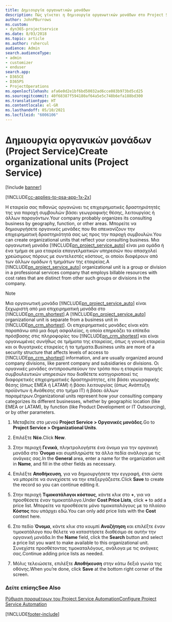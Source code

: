 ```yaml
---
title: Δημιουργία οργανωτικών μονάδων
description: Πώς γίνεται η δημιουργία οργανωτικών μονάδων στο Project Service
author: JohnPBurrows
ms.custom:
- dyn365-projectservice
ms.date: 8/03/2018
ms.topic: article
ms.author: ruhercul
audience: Admin
search.audienceType:
- admin
- customizer
- enduser
search.app:
- D365CE
- D365PS
- ProjectOperations
ms.openlocfilehash: afa6e0d2e1bf6bd50032ad6cce083b973bd5cd25
ms.sourcegitcommit: 40f68387f594180af64a5e5c748b6efa188bd300
ms.translationtype: HT
ms.contentlocale: el-GR
ms.lasthandoff: 05/10/2021
ms.locfileid: "6006106"
---
```

# <a name="create-organizational-units-project-service"></a><span data-ttu-id="54ac5-103">Δημιουργία οργανικών μονάδων (Project Service)</span><span class="sxs-lookup"><span data-stu-id="54ac5-103">Create organizational units (Project Service)</span></span>

[!include [banner](../includes/psa-now-project-operations.md)]

[!INCLUDE[cc-applies-to-psa-app-1x-2x](../includes/cc-applies-to-psa-app-1x-2x.md)]

<span data-ttu-id="54ac5-104">Η εταιρεία σας πιθανώς οργανώνει τις επιχειρηματικές δραστηριότητές της για παροχή συμβουλών βάσει γεωγραφικής θέσης, λειτουργίας ή άλλων παραγόντων.</span><span class="sxs-lookup"><span data-stu-id="54ac5-104">Your company probably organizes its consulting business by geography, function, or other areas.</span></span> <span data-ttu-id="54ac5-105">Μπορείτε να δημιουργήσετε οργανικές μονάδες που θα απεικονίζουν την επιχειρηματική δραστηριότητά σας ως προς την παροχή συμβουλών.</span><span class="sxs-lookup"><span data-stu-id="54ac5-105">You can create organizational units that reflect your consulting business.</span></span> <span data-ttu-id="54ac5-106">Μια οργανωτική μονάδα [!INCLUDE[pn_project_service_auto](../includes/pn-project-service-auto.md)] είναι μια ομάδα ή ένα τμήμα σε μια εταιρεία επαγγελματικών υπηρεσιών που απασχολεί χρεώσιμους πόρους με συντελεστές κόστους, οι οποίοι διαφέρουν από των άλλων ομάδων ή τμημάτων της εταιρείας.</span><span class="sxs-lookup"><span data-stu-id="54ac5-106">A [!INCLUDE[pn_project_service_auto](../includes/pn-project-service-auto.md)] organizational unit is a group or division in a professional services company that employs billable resources with cost rates that are distinct from other such groups or divisions in the company.</span></span>  
  
> [!NOTE]
>  <span data-ttu-id="54ac5-107">Μια οργανωτική μονάδα [!INCLUDE[pn_project_service_auto](../includes/pn-project-service-auto.md)] είναι ξεχωριστή από μια επιχειρηματική μονάδα στο [!INCLUDE[pn_crm_shortest](../includes/pn-crm-shortest.md)].</span><span class="sxs-lookup"><span data-stu-id="54ac5-107">A [!INCLUDE[pn_project_service_auto](../includes/pn-project-service-auto.md)] organizational unit is separate from a business unit in [!INCLUDE[pn_crm_shortest](../includes/pn-crm-shortest.md)].</span></span> <span data-ttu-id="54ac5-108">Οι επιχειρηματικές μονάδες είναι κάτι παραπάνω από μια δομή ασφαλείας, η οποία επηρεάζει τα επίπεδα πρόσβασης στις πληροφορίες του [!INCLUDE[pn_crm_shortest](../includes/pn-crm-shortest.md)] και είναι οργανωμένες συνήθως σε τμήματα της εταιρείας, όπως η γονική εταιρεία και οι θυγατρικές εταιρείες ή τα τμήματα.</span><span class="sxs-lookup"><span data-stu-id="54ac5-108">Business units are more of a security structure that affects levels of access to [!INCLUDE[pn_crm_shortest](../includes/pn-crm-shortest.md)] information, and are usually organized around company divisions, like parent company and subsidiaries or divisions.</span></span> <span data-ttu-id="54ac5-109">Οι οργανικές μονάδες αντιπροσωπεύουν τον τρόπο που η εταιρεία παροχής συμβουλευτικών υπηρεσιών που διαθέτετε κατηγοριοποιεί τις διαφορετικές επιχειρηματικές δραστηριότητες, είτε βάσει γεωγραφικής θέσης (όπως EMEA ή LATAM) ή βάσει λειτουργίας (όπως Ανάπτυξη προϊόντων ή Ανάθεσης στο τμήμα IT) ή βάσει άλλων παραμέτρων.</span><span class="sxs-lookup"><span data-stu-id="54ac5-109">Organizational units represent how your consulting company categorizes its different businesses, whether by geographic location (like EMEA or LATAM), by function (like Product Development or IT Outsourcing), or by other parameters.</span></span>  
  
1.  <span data-ttu-id="54ac5-110">Μεταβείτε στο μενού **Project Service > Οργανικές μονάδες**.</span><span class="sxs-lookup"><span data-stu-id="54ac5-110">Go to **Project Service > Organizational Units**.</span></span>  
  
2.  <span data-ttu-id="54ac5-111">Επιλέξτε **Νέο**.</span><span class="sxs-lookup"><span data-stu-id="54ac5-111">Click **New**.</span></span>  
  
3.  <span data-ttu-id="54ac5-112">Στην περιοχή **Γενικά**, πληκτρολογήστε ένα όνομα για την οργανική μονάδα στο **Όνομα** και συμπληρώστε τα άλλα πεδία ανάλογα με τις ανάγκες σας.</span><span class="sxs-lookup"><span data-stu-id="54ac5-112">In the **General** area, enter a name for the organization unit in **Name**, and fill in the other fields as necessary.</span></span>  
  
4.  <span data-ttu-id="54ac5-113">Επιλέξτε **Αποθήκευση**, για να δημιουργήσετε την εγγραφή, έτσι ώστε να μπορείτε να συνεχίσετε να την επεξεργάζεστε.</span><span class="sxs-lookup"><span data-stu-id="54ac5-113">Click **Save** to create the record so you can continue editing it.</span></span>  
  
5.  <span data-ttu-id="54ac5-114">Στην περιοχή **Τιμοκατάλογοι κόστους**, κάντε κλικ στο **+**, για να προσθέσετε έναν τιμοκατάλογο.</span><span class="sxs-lookup"><span data-stu-id="54ac5-114">Under **Cost Price Lists**, click **+** to add a price list.</span></span> <span data-ttu-id="54ac5-115">Μπορείτε να προσθέσετε μόνο τιμοκαταλόγους με το πλαίσιο **Κόστος** που υπάρχει εδώ.</span><span class="sxs-lookup"><span data-stu-id="54ac5-115">You can only add price lists with the **Cost** context here.</span></span>  
  
6.  <span data-ttu-id="54ac5-116">Στο πεδίο **Όνομα**, κάντε κλικ στο κουμπί **Αναζήτηση** και επιλέξτε έναν τιμοκατάλογο που θέλετε να καταστήσετε διαθέσιμο σε αυτήν την οργανική μονάδα.</span><span class="sxs-lookup"><span data-stu-id="54ac5-116">In the **Name** field, click the **Search** button and select a price list you want to make available to this organizational unit.</span></span> <span data-ttu-id="54ac5-117">Συνεχίστε προσθέτοντας τιμοκαταλόγους, ανάλογα με τις ανάγκες σας.</span><span class="sxs-lookup"><span data-stu-id="54ac5-117">Continue adding price lists as needed.</span></span>  
  
7.  <span data-ttu-id="54ac5-118">Μόλις τελειώσετε, επιλέξτε **Αποθήκευση** στην κάτω δεξιά γωνία της οθόνης.</span><span class="sxs-lookup"><span data-stu-id="54ac5-118">When you’re done, click **Save** at the bottom right corner of the screen.</span></span>  
  
### <a name="see-also"></a><span data-ttu-id="54ac5-119">Δείτε επίσης</span><span class="sxs-lookup"><span data-stu-id="54ac5-119">See Also</span></span>  
 [<span data-ttu-id="54ac5-120">Ρύθμιση παραμέτρων του Project Service Automation</span><span class="sxs-lookup"><span data-stu-id="54ac5-120">Configure Project Service Automation</span></span>](../psa/configure.md)


[!INCLUDE[footer-include](../includes/footer-banner.md)]